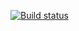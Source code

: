 [![Build status](https://ci.appveyor.com/api/projects/status/y5nveku5v8p615b3?svg=true)](https://ci.appveyor.com/project/julija9531/07-js-ugl-06-01-for-in)